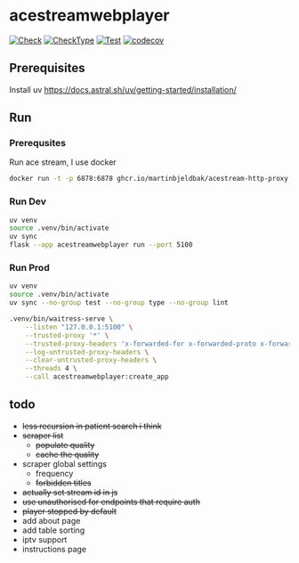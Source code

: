 # acestreamwebplayer

[![Check](https://github.com/kism/acestream-webplayer/actions/workflows/check.yml/badge.svg)](https://github.com/kism/acestream-webplayer/actions/workflows/check.yml)
[![CheckType](https://github.com/kism/acestream-webplayer/actions/workflows/check_types.yml/badge.svg)](https://github.com/kism/acestream-webplayer/actions/workflows/check_types.yml)
[![Test](https://github.com/kism/acestream-webplayer/actions/workflows/test.yml/badge.svg)](https://github.com/kism/acestream-webplayer/actions/workflows/test.yml)
[![codecov](https://codecov.io/gh/kism/acestream-webplayer/graph/badge.svg?token=FPGDA0ODT7)](https://codecov.io/gh/kism/acestream-webplayer)

## Prerequisites

Install uv <https://docs.astral.sh/uv/getting-started/installation/>

## Run

### Prerequsites

Run ace stream, I use docker

```bash
docker run -t -p 6878:6878 ghcr.io/martinbjeldbak/acestream-http-proxy
```

### Run Dev

```bash
uv venv
source .venv/bin/activate
uv sync
flask --app acestreamwebplayer run --port 5100
```

### Run Prod

```bash
uv venv
source .venv/bin/activate
uv sync --no-group test --no-group type --no-group lint

.venv/bin/waitress-serve \
    --listen "127.0.0.1:5100" \
    --trusted-proxy '*' \
    --trusted-proxy-headers 'x-forwarded-for x-forwarded-proto x-forwarded-port' \
    --log-untrusted-proxy-headers \
    --clear-untrusted-proxy-headers \
    --threads 4 \
    --call acestreamwebplayer:create_app
```

## todo

- ~~less recursion in patient search i think~~
- ~~scraper list~~
  - ~~populate quality~~
  - ~~cache the quality~~
- scraper global settings
  - frequency
  - ~~forbidden titles~~
- ~~actually set stream id in js~~
- ~~use unauthorised for endpoints that require auth~~
- ~~player stopped by default~~
- add about page
- add table sorting
- iptv support
- instructions page
